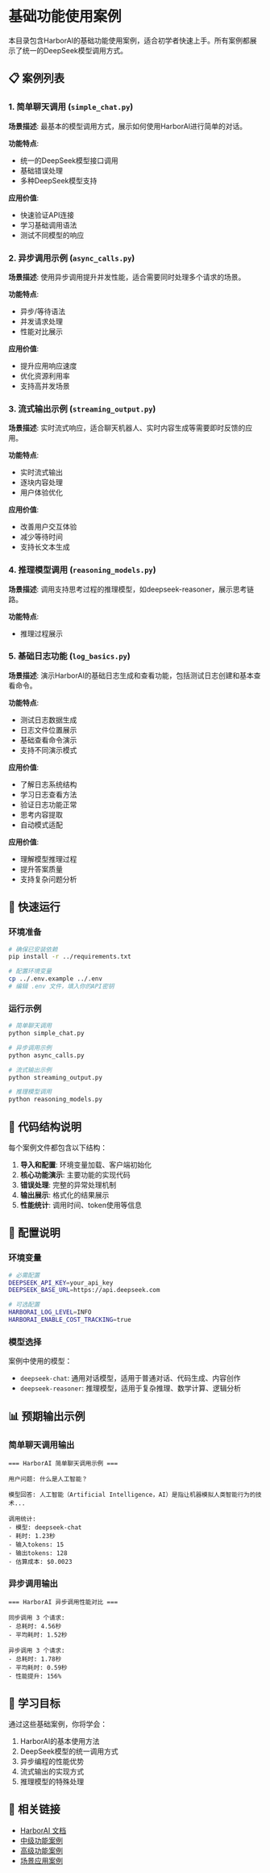 # 基础功能使用案例

本目录包含HarborAI的基础功能使用案例，适合初学者快速上手。所有案例都展示了统一的DeepSeek模型调用方式。

## 📋 案例列表

### 1. 简单聊天调用 (`simple_chat.py`)
**场景描述**: 最基本的模型调用方式，展示如何使用HarborAI进行简单的对话。

**功能特点**:
- 统一的DeepSeek模型接口调用
- 基础错误处理
- 多种DeepSeek模型支持

**应用价值**: 
- 快速验证API连接
- 学习基础调用语法
- 测试不同模型的响应

### 2. 异步调用示例 (`async_calls.py`)
**场景描述**: 使用异步调用提升并发性能，适合需要同时处理多个请求的场景。

**功能特点**:
- 异步/等待语法
- 并发请求处理
- 性能对比展示

**应用价值**:
- 提升应用响应速度
- 优化资源利用率
- 支持高并发场景

### 3. 流式输出示例 (`streaming_output.py`)
**场景描述**: 实时流式响应，适合聊天机器人、实时内容生成等需要即时反馈的应用。

**功能特点**:
- 实时流式输出
- 逐块内容处理
- 用户体验优化

**应用价值**:
- 改善用户交互体验
- 减少等待时间
- 支持长文本生成

### 4. 推理模型调用 (`reasoning_models.py`)
**场景描述**: 调用支持思考过程的推理模型，如deepseek-reasoner，展示思考链路。

**功能特点**:
- 推理过程展示

### 5. 基础日志功能 (`log_basics.py`)
**场景描述**: 演示HarborAI的基础日志生成和查看功能，包括测试日志创建和基本查看命令。

**功能特点**:
- 测试日志数据生成
- 日志文件位置展示
- 基础查看命令演示
- 支持不同演示模式

**应用价值**:
- 了解日志系统结构
- 学习日志查看方法
- 验证日志功能正常
- 思考内容提取
- 自动模式适配

**应用价值**:
- 理解模型推理过程
- 提升答案质量
- 支持复杂问题分析

## 🚀 快速运行

### 环境准备
```bash
# 确保已安装依赖
pip install -r ../requirements.txt

# 配置环境变量
cp ../.env.example ../.env
# 编辑 .env 文件，填入你的API密钥
```

### 运行示例
```bash
# 简单聊天调用
python simple_chat.py

# 异步调用示例
python async_calls.py

# 流式输出示例
python streaming_output.py

# 推理模型调用
python reasoning_models.py
```

## 📖 代码结构说明

每个案例文件都包含以下结构：
1. **导入和配置**: 环境变量加载、客户端初始化
2. **核心功能演示**: 主要功能的实现代码
3. **错误处理**: 完整的异常处理机制
4. **输出展示**: 格式化的结果展示
5. **性能统计**: 调用时间、token使用等信息

## 🔧 配置说明

### 环境变量
```bash
# 必需配置
DEEPSEEK_API_KEY=your_api_key
DEEPSEEK_BASE_URL=https://api.deepseek.com

# 可选配置
HARBORAI_LOG_LEVEL=INFO
HARBORAI_ENABLE_COST_TRACKING=true
```

### 模型选择
案例中使用的模型：
- `deepseek-chat`: 通用对话模型，适用于普通对话、代码生成、内容创作
- `deepseek-reasoner`: 推理模型，适用于复杂推理、数学计算、逻辑分析

## 📊 预期输出示例

### 简单聊天调用输出
```
=== HarborAI 简单聊天调用示例 ===

用户问题: 什么是人工智能？

模型回答: 人工智能（Artificial Intelligence，AI）是指让机器模拟人类智能行为的技术...

调用统计:
- 模型: deepseek-chat
- 耗时: 1.23秒
- 输入tokens: 15
- 输出tokens: 128
- 估算成本: $0.0023
```

### 异步调用输出
```
=== HarborAI 异步调用性能对比 ===

同步调用 3 个请求:
- 总耗时: 4.56秒
- 平均耗时: 1.52秒

异步调用 3 个请求:
- 总耗时: 1.78秒
- 平均耗时: 0.59秒
- 性能提升: 156%
```

## 🎯 学习目标

通过这些基础案例，你将学会：
1. HarborAI的基本使用方法
2. DeepSeek模型的统一调用方式
3. 异步编程的性能优势
4. 流式输出的实现方式
5. 推理模型的特殊处理

## 🔗 相关链接

- [HarborAI 文档](../../docs/)
- [中级功能案例](../intermediate/)
- [高级功能案例](../advanced/)
- [场景应用案例](../scenarios/)